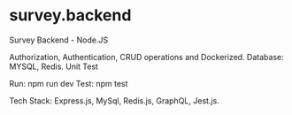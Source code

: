 # survey.backend
Survey Backend - Node.JS

Authorization, Authentication, CRUD operations and Dockerized. Database: MYSQL, Redis. Unit Test    

Run: npm run dev
Test: npm test

Tech Stack: 
Express.js, MySql, Redis.js, GraphQL, Jest.js. 
